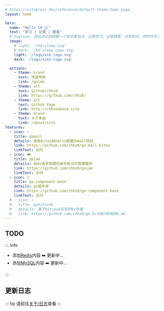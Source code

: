 ```yaml
---
# https://vitepress.dev/reference/default-theme-home-page
layout: home

hero:
  name: "Hello CH 📖✏️"
  text: "学习 | 记录 | 随笔"
  # tagline: 该站点计划构建一个知识库站点，记录学习、记录随笔、分享知识，同时作为个人博客的归档站点...
  image:
    # light: '/kd-sleep.svg'
    # dark: '/kd-sleep copy.svg'
    light: '/logo/xie-logo.svg'
    dark: '/logo/xie2-logo.svg'

  actions:
    - theme: brand
      text: 快速导航
      link: /guide
    - theme: alt
      text: Github/chhz0
      link: https://github.com/chhz0/
    - theme: alt
      text: Github Page
      link: http://chknowbase.site
    - theme: brand
      text: 关于本站
      link: /about/site
features:
  - icon: ⚡️
    title: gomall
    details: 使用kitex和hertz搭建的mall项目
    link: https://github.com/chhz0/go-mall-kitex
    linkText: 访问
  - icon: 🎟️
    title: goiam
    details: 由Go语言构建的身份和访问管理服务
    link: https://github.com/chhz0/goiam
    linkText: 访问
  - icon: 🍬
    title: go-component-base
    details: go组件库
    link: https://github.com/chhz0/go-component-base
    linkText: 访问
  # - icon: ⚡️
  #   title: gobitcask
  #   details: 基于bitcask实现的kv存储
  #   link: https://github.com/chhz0/go-bitDB/README.md
---
```


## TODO <Badge type="tip" text="TODO List" />

::: info
- 添加[Redis](./redis/index)内容 ➡️ 更新中...
- 添加[MySQL](./mysql/index)内容 ➡️ 更新中...
<!-- - 添加Linux内容 [待定]
- 添加Docker内容 [待定]
- 添加Golang内容 [待定]
- 添加Network内容 [待定]
- 添加Algo内容 [待定]
- 添加Git内容 [待定]
- 添加Java内容 [待定]
- 添加Rust内容 [待定]
- 添加Vue内容 [待定]
- 添加React内容 [待定] -->
:::

## 更新日志 <Badge type="tip" text="Log" />

::: tip
请前往[关于/日志](/about/log)查看
:::
